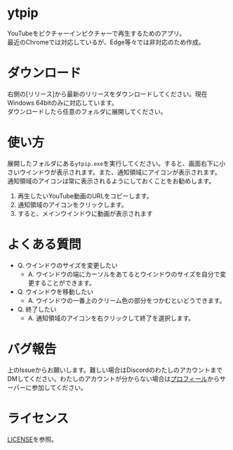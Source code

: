 # ytpip
YouTubeをピクチャーインピクチャーで再生するためのアプリ。  
最近のChromeでは対応しているが、Edge等々では非対応のため作成。  

# ダウンロード
右側の[リリース]から最新のリリースをダウンロードしてください。現在Windows 64bitのみに対応しています。  
ダウンロードしたら任意のフォルダに展開してください。

# 使い方
展開したフォルダにある`ytpip.exe`を実行してください。すると、画面右下に小さいウインドウが表示されます。また、通知領域にアイコンが表示されます。  
通知領域のアイコンは常に表示されるようにしておくことをお勧めします。  
1. 再生したいYouTube動画のURLをコピーします。
2. 通知領域のアイコンをクリックします。
3. すると、メインウインドウに動画が表示されます

# よくある質問
- Q. ウインドウのサイズを変更したい
  - A. ウインドウの端にカーソルをあてるとウインドウのサイズを自分で変更することができます。
- Q. ウインドウを移動したい
  - A. ウインドウの一番上のクリーム色の部分をつかむといどうできます。
- Q. 終了したい
  - A. 通知領域のアイコンを右クリックして終了を選択します。

# バグ報告
上のIssueからお願いします。難しい場合はDiscordのわたしのアカウントまでDMしてください。わたしのアカウントが分からない場合は[プロフィール](https://me.myon.ga/social)からサーバーに参加してください。

# ライセンス
[LICENSE](LICENSE)を参照。

